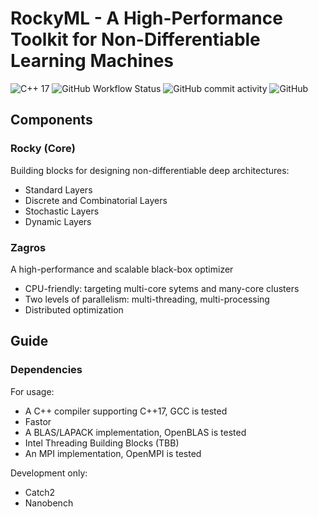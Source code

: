 # RockyML - A High-Performance Toolkit for Non-Differentiable Learning Machines
![C++ 17](https://img.shields.io/badge/C%2B%2B-17-blueviolet?style=flat)
![GitHub Workflow Status](https://img.shields.io/github/workflow/status/amirabbasasadi/RockyML/CTest?label=build%20%26%20test)
![GitHub commit activity](https://img.shields.io/github/commit-activity/m/amirabbasasadi/RockyML)
![GitHub](https://img.shields.io/github/license/amirabbasasadi/RockyML)  

## Components  
### Rocky (Core)
Building blocks for designing non-differentiable deep architectures:
- Standard Layers
- Discrete and Combinatorial Layers
- Stochastic Layers
- Dynamic Layers

### Zagros
A high-performance and scalable black-box optimizer
- CPU-friendly: targeting multi-core sytems and many-core clusters
- Two levels of parallelism: multi-threading, multi-processing
- Distributed optimization

## Guide
### Dependencies
For usage:
- A C++ compiler supporting C++17, GCC is tested
- Fastor
- A BLAS/LAPACK implementation, OpenBLAS is tested
- Intel Threading Building Blocks (TBB)
- An MPI implementation, OpenMPI is tested

Development only:  
- Catch2
- Nanobench